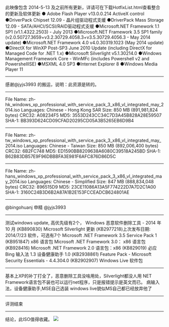 此映像包含 2014-5-13 及之前所有更新，详请可在下载HotfixList.html查看整合的更新及软体更新
● Adobe Flash Player v13.0.0.214 ActiveX control
●DriverPack Chipset 12.09 - 晶片组驱动程式支缓
●DriverPack Mass Storage 12.09 - SATA/AHCI/SCSI/RAID驱动程式支缓
●Microsoft.NET Framework 1.1 SP1 (v1.1.4322.2503) - July 2013
●Microsoft.NET Framework 3.5 SP1 family (v2.0.50727.3659+v3.2.30729.4058.3+v3.5.30729.4056.3 - May 2014 update)
●Microsoft.NET Framework 4.0 v4.0.30319.1023 (May 2014 update)
●DirectX for WinXP Post-SP3 June 2010 Update (including DirectX for Managed Code for .NET 1.x)
●Microsoft Silverlight v5.1.30214.0
●Windows Management Framework Core - WinMFc (includes Powershell v2 and PowershellISE)
●MSXML 4.0 SP3
●Internet Explorer 8
●Windows Media Player 11

***
感谢@jyjs3993 的搬运，说明：此资源是转的。
***
File Name: zh-hk_windows_xp_professional_with_service_pack_3_x86_vl_integrated_may_2014.iso
Languages: Chinese - Hong Kong SAR
Size: 850 MB (891,981,824 bytes)
CRC32: A08234F5
MD5: 3553D243CC34C7D3A45B828A28E59507
SHA-1: BB393D624CD09CFAD20295CD05A3B5265EB6D9B4
***
File Name: zh-tw_windows_xp_professional_with_service_pack_3_x86_vl_integrated_may_2014.iso
Languages: Chinese - Taiwan
Size: 850 MB (892,006,400 bytes)
CRC32: 6B2FC748
MD5: ED1590BB8209638A6080C39518A245BD
SHA-1: B62B83DB57E9F96DBBBFA3E981F6AFC876D86D5C
***
File Name: zh-hans_windows_xp_professional_with_service_pack_3_x86_vl_integrated_may_2014.iso
Languages: Chinese - Simplified
Size: 847 MB (888,834,048 bytes)
CRC32: 896515D9
MD5: 23CE11086A13A5F774222D7A7D2C1A00
SHA-1: 3160C24B3D6B2A87A1B2E153FCCEADCB624801AE
***
@bingohuanj 申精
@jyjs3993
***
测试windows update,
高优先级有2个，
Windows 恶意软件删除工具 - 2014 年 10 月 (KB890830)
Microsoft Silverlight 更新 (KB2977218)上次发布日期: 2014/7/23
软件，可选有7个
Microsoft .NET Framework 3.5 Service Pack 1 (KB951847) x86 语言包
Microsoft .NET Framework 3.0： x86 语言包 (KB928416)
Microsoft .NET Framework 2.0 语言包：x86 (KB829019)
必应 Bing 输入法 1.3
设备健康助手 1.0 (KB2938861)
Feature Pack - Microsoft Security Essentials - 4.4.304.0 (KB2902907)
Windows Live 软件包
***
基本上XP的补丁打全了，恶意删除工具没啥用处，Silverlight都没人用
NET Framework语言包不装也可以运行net程序，只是报错提示是英文而已。
病输入法，设备健康助手,MSE自己选装
windows live貌似MS自己都已经放弃他了
***
评测结束
***
结论，此ISO值得收藏。
![](https://wvbarchive.s3-ap-northeast-1.amazonaws.com/5292983183/22249002918fa0ecb7f491cb2c9759ee3c6ddb3f.jpg )
